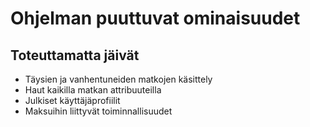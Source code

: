 # Ohjelman puuttuvat ominaisuudet

## Toteuttamatta jäivät

* Täysien ja vanhentuneiden matkojen käsittely
* Haut kaikilla matkan attribuuteilla
* Julkiset käyttäjäprofiilit
* Maksuihin liittyvät toiminnallisuudet
